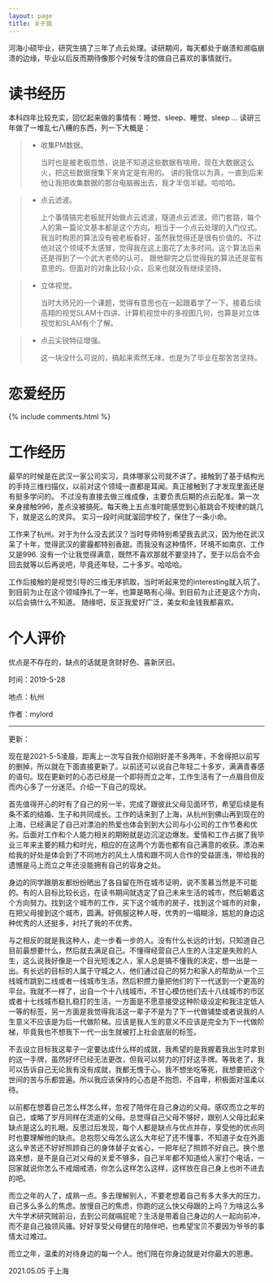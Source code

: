 ```yaml
---
layout: page
title: 关于我 
---
```



河海小硕毕业，研究生搞了三年了点云处理。读研期间，每天都处于崩溃和濒临崩溃的边缘，毕业以后反而期待像那个时候专注的做自己喜欢的事情就行。

# 读书经历


本科四年比较充实，回忆起来做的事情有：睡觉、sleep、睡觉、sleep ...
读研三年做了一堆乱七八糟的东西，列一下大概是：

> * 收集PM数据。
	<p>当时也是被老板忽悠，说是不知道这些数据有啥用，现在大数据这么火，把这些数据搜集下来肯定是有用的。
	讲的我信以为真，一直到后来他让我把收集数据的那台电脑搬出去，我才半信半疑。哈哈哈。</p>

> * 点云滤波。
	<p>上个事情搞完老板就开始做点云滤波，隧道点云滤波。师门套路，每个人的第一篇论文基本都是这个方向。相当于一个点云处理的入门仪式。
	我当时构思的算法没有被老板看好，虽然我觉得还是很有价值的。不过他对这个领域不太感冒，觉得我在这上面花了太多时间。这个算法后来还是得到了一个武大老师的认可，
	跟他聊完之后觉得我的算法还是蛮有意思的。但面对的对象比较小众，后来也就没有继续坚持。</p>

> * 立体视觉。
	<p>当时大师兄的一个课题，觉得有意思也在一起跟着学了一下。接着后续高翔的视觉SLAM十四讲、计算机视觉中的多视图几何，也算是对立体视觉和SLAM有个了解。</p>

> * 点云尖锐特征增强。
	<p>这一块没什么可说的，搞起来索然无味，也是为了毕业在那苦苦坚持。</p>


# 恋爱经历

<p>



{% include comments.html %}


</p>

# 工作经历

最早的时候是在武汉一家公司实习，具体哪家公司就不讲了。接触到了基于结构光的手持三维扫描仪，以前对这个领域一直都是耳闻。真正接触到了才发现里面还是有挺多学问的。
不过没有直接去做三维成像，主要负责后期的点云配准。第一次亲身接触996，差点没被搞死。每天晚上五点准时能感觉到心脏跳会不规律的跳几下，就是这么的灵异。
实习一段时间就溜回学校了，保住了一条小命。


工作来了杭州。对于为什么没去武汉？当时导师特别希望我去武汉，因为他在武汉呆了十年，觉得武汉的雾霾都特别香甜。而我没有这种情怀，环境不如南京、工作又是996.
没有一个让我觉得满意，既然不喜欢那就不要坚持了。至于以后会不会回去就等以后再说吧，毕竟还年轻，二十多岁。哈哈哈。

工作后接触的是视觉引导的三维无序抓取，当时听起来觉的interesting就入坑了。到目前为止在这个领域挣扎了一年，也算是略有心得。到目前为止还是这个方向，以后会搞什么不知道。
随缘吧，反正我爱好广泛，美女和金钱我都喜欢。


# 个人评价

优点是不存在的，缺点的话就是贪财好色、喜新厌旧。

<p>
时间：2019-5-28
</p>
<p>
地点：杭州
</p>
<p>
作者：mylord
</p>




---

更新：

​	现在是2021-5-5凌晨，距离上一次写自我介绍刚好差不多两年，不舍得把以前写的删掉，所以就在下面直接更新了。以前还可以说自己年轻二十多岁，满满青春感的语句。现在更新时的心态已经是一个即将而立之年，工作生活有了一点眉目但反而内心多了一分迷茫。介绍一下自己的现状。

​		首先值得开心的时有了自己的另一半，完成了跟彼此父母见面环节，希望后续是有条不紊的结婚、生子和共同成长。工作的话来到了上海，从杭州到佛山再到现在的上海，已经满足了自己对漂泊的热爱也体会到到大公司与小公司的工作节奏和优劣。后面对工作和个人能力相关的期盼就是边沉淀边爆发。爱情和工作占据了我毕业三年来主要的精力和时光，相应的在这两个方面也都有自己满意的收获。漂泊来给我的好处是体会到了不同地方的风土人情和跟不同人合作的受益匪浅，带给我的遗憾是马上而立之年还没能拥有自己的容身之处。

​		身边的同学跟朋友都纷纷晒出了各自留在所在城市证明，说不羡慕当然是不可能的。有的人目标比较长远，在读书期间就选定了自己未来生活的城市，然后朝着这个方向努力。找到这个城市的工作，买下这个城市的房子，找到这个城市的对象，在把父母接到这个城市，圆满。好佩服这种人呀，优秀的一塌糊涂，尴尬的身边这种优秀的人还挺多，衬托了我的不优秀。

​		与之相反的就是我这种人，走一步看一步的人。没有什么长远的计划，只知道自己目前最想要什么，然后就去满足自己。不懂得经营自己人生的人注定是失败的人生，这么说我好像是一个目光短浅之人，家人总是搞不懂我的决定，想一出是一出。有长远的目标的人属于守城之人，他们通过自己的努力和家人的帮助从一个三线城市跳到二线或者一线城市生活，然后积攒力量把他们的下一代送到一个更高的平台。我就不一样了，出自一个十八线城市。不甘心模仿他们去十八线城市的市区或者十七线城市稳扎稳打的生活，一方面是不愿意接受这种阶级设定和我注定低人一等的标签，另一方面是我觉得我活这一辈子不是为了下一代做铺垫或者说我的人生意义不应该是为后一代做阶梯。应该是我人生的意义不应该是完全为下一代做阶梯，毕竟我也不想我下一代一出生就被打上社会底层的标签。

​		不去设立目标我这辈子一定要达成什么样的成就，我希望的是我握着我出生时拿到的这一手牌，虽然好坏已经无法更改，但我可以努力的打好这手牌。等我老了，我可以告诉自己无论我有没有成就，我都无愧于心。我不想坐吃等死，我想要把这个世间的苦与乐都尝遍。所以我应该保持的心态是不抱怨、不自卑，积极面对温柔以待。

​		以前都在想着自己怎么样怎么样，忽视了陪伴在自己身边的父母。感叹而立之年的自己，或略了岁月同样在流逝的父母。总觉得自己父母不够好，跟别人父母比起来缺点是这么的扎眼。反思过后发现，每个人都是缺点与优点并存，享受他的优点同时也要理解他的缺点。总抱怨父母怎么这么大年纪了还不懂事，不知道子女在外面这么辛苦还不好好照顾自己的身体替子女省心，一把年纪了照顾不好自己。换个思路来想，是不是自己对父母的关爱不够多，自己半年都不知道给人家打个电话，一回家就说你怎么不戒烟戒酒，你怎么这样怎么这样，这样放在自己身上也听不进去的吧。

​		而立之年的人了，成熟一点。多去理解别人，不要老想着自己有多大多大的压力，自己多么多么的焦虑。放慢自己的焦虑，你跑的这么快父母跟的上吗？为啥这么多大牛学术研究贼前沿，去到公司就嗝屁呢？生活是带着自己身边的人一起向前冲，而不是自己独领风骚。好好享受父母健在的陪伴吧，也希望宝贝不要因为爷爷的事情太过难过。

​		而立之年，温柔的对待身边的每一个人。他们陪在你身边就是对你最大的恩惠。



2021.05.05 于上海


